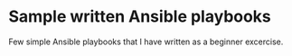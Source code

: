 # Sample written Ansible playbooks

Few simple Ansible playbooks that I have written as a beginner excercise.

